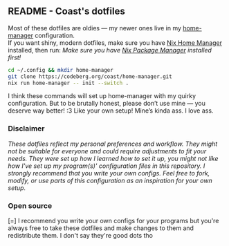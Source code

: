 ## README - Coast's dotfiles

Most of these dotfiles are oldies — my newer ones live in my <u><a href="https://codeberg.org/coast/home-manager/">home-manager</a></u> configuration.  
If you want shiny, modern dotfiles, make sure you have <u><a href="https://nix-community.github.io/home-manager/">Nix Home Manager</a></u> installed, then run:
*Make sure you have <u><a href="https://nixos.org/download/">Nix Package Manager</a></u> installed first!*

```bash
cd ~/.config && mkdir home-manager
git clone https://codeberg.org/coast/home-manager.git
nix run home-manager -- init --switch .
```

I think these commands will set up home-manager with my quirky configuration.
But to be brutally honest, please don’t use mine — you deserve way better! :3 Like your own setup! Mine’s kinda ass. I love ass.

### Disclaimer
*These dotfiles reflect my personal preferences and workflow. They might not be suitable for everyone and could require adjustments to fit your needs.*
*They were set up how I learned how to set it up, you might not like how I've set up my program(s)' configuration files in this repository. I strongly recommend that you write your own configs.*
*Feel free to fork, modify, or use parts of this configuration as an inspiration for your own setup.*

### Open source
[=] I recommend you write your own configs for your programs but you're always free to take these dotfiles and make changes to them and redistribute them. I don't say they're good dots tho